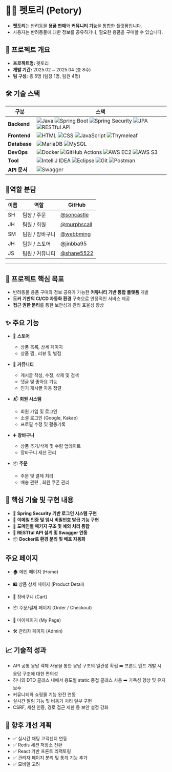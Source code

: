 # 🐶😺 펫토리 (Petory)

- **펫토리**는 반려동물 **용품 판매**와 **커뮤니티 기능**을 통합한 플랫폼입니다.  
- 사용자는 반려동물에 대한 정보를 공유하거나, 필요한 용품을 구매할 수 있습니다.

## 📌 프로젝트 개요
- **프로젝트명:** 펫토리
- **개발 기간:** 2025.02 ~ 2025.04 (총 8주)
- **팀 구성:** 총 5명 (팀장 1명, 팀원 4명)


## 🛠️ 기술 스택

| 구분         | 스택                                                                                                                                                                                                                  |
|--------------|-----------------------------------------------------------------------------------------------------------------------------------------------------------------------------------------------------------------------|
| **Backend**  | ![Java](https://img.shields.io/badge/Java_21-007396?style=for-the-badge&logo=java&logoColor=white) ![Spring Boot](https://img.shields.io/badge/Spring_Boot_3.x-6DB33F?style=for-the-badge&logo=spring-boot&logoColor=white) ![Spring Security](https://img.shields.io/badge/Spring_Security-6DB33F?style=for-the-badge&logo=spring-security&logoColor=white) ![JPA](https://img.shields.io/badge/JPA-6DB33F?style=for-the-badge&logo=hibernate&logoColor=white) ![RESTful API](https://img.shields.io/badge/RESTful_API-6DB33F?style=for-the-badge&logo=rest&logoColor=white) |
| **Frontend** | ![HTML](https://img.shields.io/badge/HTML5-E34F26?style=for-the-badge&logo=html5&logoColor=white) ![CSS](https://img.shields.io/badge/CSS3-1572B6?style=for-the-badge&logo=css3&logoColor=white) ![JavaScript](https://img.shields.io/badge/JavaScript-323330?style=for-the-badge&logo=javascript&logoColor=F7DF1E) ![Thymeleaf](https://img.shields.io/badge/Thymeleaf-005F0F?style=for-the-badge&logo=thymeleaf&logoColor=white) |
| **Database** | ![MariaDB](https://img.shields.io/badge/MariaDB-003545?style=for-the-badge&logo=mariadb&logoColor=white) ![MySQL](https://img.shields.io/badge/MySQL-4479A1?style=for-the-badge&logo=mysql&logoColor=white) |
| **DevOps**   | ![Docker](https://img.shields.io/badge/Docker-2496ED?style=for-the-badge&logo=docker&logoColor=white) ![GitHub Actions](https://img.shields.io/badge/GitHub_Actions-2088FF?style=for-the-badge&logo=github-actions&logoColor=white) ![AWS EC2](https://img.shields.io/badge/AWS_EC2-FF9900?style=for-the-badge&logo=amazon-aws&logoColor=white) ![AWS S3](https://img.shields.io/badge/AWS_S3-569A31?style=for-the-badge&logo=amazon-s3&logoColor=white) |
| **Tool**     | ![IntelliJ IDEA](https://img.shields.io/badge/IntelliJ_IDEA-000000?style=for-the-badge&logo=intellij-idea&logoColor=white) ![Eclipse](https://img.shields.io/badge/Eclipse-2C2255?style=for-the-badge&logo=eclipse&logoColor=white) ![Git](https://img.shields.io/badge/Git-F05032?style=for-the-badge&logo=git&logoColor=white) ![Postman](https://img.shields.io/badge/Postman-FF6C37?style=for-the-badge&logo=postman&logoColor=white) |
| **API 문서** | ![Swagger](https://img.shields.io/badge/Swagger-85EA2D?style=for-the-badge&logo=swagger&logoColor=black) |

## 👥역할 분담

| 이름     | 역할        | GitHub                                   |
|----------|-------------|-------------------------------------------|
| SH | 팀장 / 주문  | [@soncastle](https://github.com/soncastle) |
| JH | 팀원 / 회원  | [@murphscall](https://github.com/murphscall) |
| SM | 팀원 / 장바구니 |[@webbming](https://github.com/webbming)|
| JH | 팀원 / 스토어 | [@jinbba95](https://github.com/jinbba95)|
| JS | 팀원 / 커뮤니티 | [@shane5522](https://github.com/shane5522)|

---

## 🎯 프로젝트 핵심 목표

- 반려동물 용품 구매와 정보 공유가 가능한 **커뮤니티 기반 통합 플랫폼** 개발  
- **도커 기반의 CI/CD 자동화 환경** 구축으로 안정적인 서비스 제공  
- **접근 권한 분리**를 통한 보안성과 관리 효율성 향상

## ✨ 주요 기능

- 🛒 **스토어**
  - 상품 목록, 상세 페이지
  - 상품 찜 , 리뷰 및 별점

- 🐾 **커뮤니티**  
  - 게시글 작성, 수정, 삭제 및 검색
  - 댓글 및 좋아요 기능
  - 인기 게시글 자동 정렬

- 📬 **회원 시스템**
  - 회원 가입 및 로그인
  - 소셜 로그인 (Google, Kakao)
  - 프로필 수정 및 활동기록

- ➕  **장바구니**
  - 상품 추가/삭제 및 수량 업데이트
  - 장바구니 세션 관리
  
- 📦  **주문**
  - 주문 및 결제 처리
  - 배송 관련 , 회원 쿠폰 관리


## 🔧 핵심 기술 및 구현 내용

- 🔐 **Spring Security 기반 로그인 시스템 구현**
- 📨 **이메일 인증 및 임시 비밀번호 발급 기능 구현**
- 📁 **도메인별 패키지 구조 및 예외 처리 통합**
- 🔄 **RESTful API 설계 및 Swagger 연동**
- 📦 **Docker로 환경 분리 및 배포 자동화**


## 주요 페이지

- 🏠 메인 페이지 (Home)

- 🛍️ 상품 상세 페이지 (Product Detail)

- 🛒 장바구니 (Cart)

- 📦 주문/결제 페이지 (Order / Checkout)
  
- 👤 마이페이지 (My Page)
  
- 🛠️ 관리자 페이지 (Admin)

## 📈 기술적 성과

- API 공통 응답 객체 사용을 통한 응답 구조의 일관성 확립 ➡️ 프론트 엔드 개발 시 응답 구조에 대한 편의성 
- 하나의 DTO 클래스 내에서 용도별 static 중첩 클래스 사용 ➡️ 가독성 향상 및 유지보수 
- 커뮤니티와 쇼핑몰 기능 완전 연동
- 실시간 알림 기능 및 비동기 처리 일부 구현
- CSRF, 세션 인증, 경로 접근 제한 등 보안 설정 강화


## 🔮 향후 개선 계획

- ✅ 실시간 채팅 고객센터 연동
- ✅ Redis 세션 저장소 전환
- ✅ React 기반 프론트 리팩토링
- ✅ 관리자 페이지 분리 및 통계 기능 추가
- ✅ 모바일 고려
